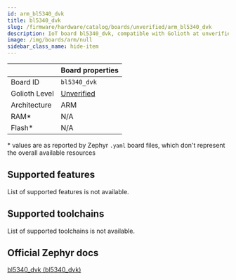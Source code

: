 ```yaml
---
id: arm_bl5340_dvk
title: bl5340_dvk
slug: /firmware/hardware/catalog/boards/unverified/arm_bl5340_dvk
description: IoT board bl5340_dvk, compatible with Golioth at unverified level.
image: /img/boards/arm/null
sidebar_class_name: hide-item
---
```


[//]: # (This is an auto-generated file, do not edit! Changes to it will be lost upon re-generation)



|                | Board properties     |
| -------------  | -------------------- |
| Board ID       | `bl5340_dvk` |
| Golioth Level  | [Unverified](/firmware/hardware#unverified-boards) |
| Architecture   | ARM |
| RAM*           | N/A |
| Flash*         | N/A |

\* values are as reported by Zephyr `.yaml` board files, which don't represent the overall available resources



## Supported features

List of supported features is not available.

## Supported toolchains

List of supported toolchains is not available.

## Official Zephyr docs

[bl5340_dvk (bl5340_dvk)](https://docs.zephyrproject.org/latest/boards/arm/bl5340_dvk/doc/index.html)
